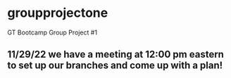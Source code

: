 # groupprojectone
GT Bootcamp Group Project #1

## 11/29/22 we have a meeting at 12:00 pm eastern to set up our branches and come up with a plan!
